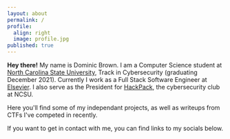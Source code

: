 ```yaml
---
layout: about
permalink: /
profile:
  align: right 
  image: profile.jpg
published: true
---
```


**Hey there!** My name is Dominic Brown. I am a Computer Science student at [North Carolina State University](https://www.ncsu.edu/), Track in Cybersecurity (graduating December 2021). Currently I work as a Full Stack Software Engineer at [Elsevier](https://www.elsevier.com/). I also serve as the President for [HackPack](https://hackpack.club/), the cybersecurity club at NCSU. 

Here you'll find some of my independant projects, as well as writeups from CTFs I've competed in recently. 

If you want to get in contact with me, you can find links to my socials below.